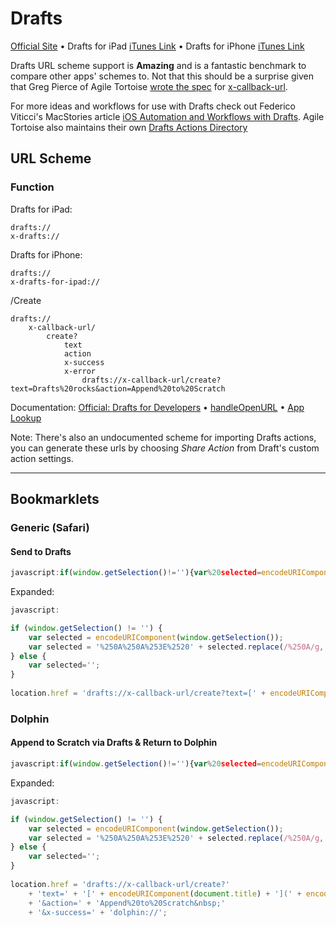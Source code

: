 # Drafts

[Official Site](http://agiletortoise.com/drafts/) • Drafts for iPad [iTunes Link](https://itunes.apple.com/us/app/drafts-for-ipad/id542797283?mt=8) • Drafts for iPhone [iTunes Link](https://itunes.apple.com/us/app/drafts-for-ipad/id542797283?mt=8)

Drafts URL scheme support is **Amazing** and is a fantastic benchmark to compare other apps' schemes to. Not that this should be a surprise given that Greg Pierce of Agile Tortoise [wrote the spec](http://x-callback-url.com/about/) for [x-callback-url](http://x-callback-url.com/).

For more ideas and workflows for use with Drafts check out Federico Viticci's MacStories article [iOS Automation and Workflows with Drafts](http://www.macstories.net/reviews/ios-automation-and-workflows-with-drafts/). Agile Tortoise also maintains their own [Drafts Actions Directory](http://actions.getdrafts.com/)

## URL Scheme

### Function

Drafts for iPad:

    drafts://
    x-drafts://

Drafts for iPhone:

    drafts://
    x-drafts-for-ipad://

/Create

    drafts://
        x-callback-url/
            create?
                text
                action
                x-success
                x-error
                    drafts://x-callback-url/create?text=Drafts%20rocks&action=Append%20to%20Scratch

Documentation: [Official: Drafts for Developers](http://agiletortoise.com/drafts-developers/) • [handleOpenURL](http://handleopenurl.com/scheme/drafts) • [App Lookup](http://applookup.com/App/502385074)

Note: There's also an undocumented scheme for importing Drafts actions, you can generate these urls by choosing *Share Action* from Draft's custom action settings.

---

## Bookmarklets

### Generic (Safari)

#### Send to Drafts

```javascript
javascript:if(window.getSelection()!=''){var%20selected=encodeURIComponent(window.getSelection());var%20selected='%250A%250A%253E%2520'+selected.replace(/%250A/g,'%250A%253E%2520');}else{var%20selected='';}location.href='drafts://x-callback-url/create?text=['+encodeURIComponent(document.title)+']('+encodeURIComponent(location.href)+')'+selected;
```

Expanded:

```javascript
javascript:

if (window.getSelection() != '') {
    var selected = encodeURIComponent(window.getSelection());
    var selected = '%250A%250A%253E%2520' + selected.replace(/%250A/g,'%250A%253E%2520');
} else {
    var selected='';
}
    
location.href = 'drafts://x-callback-url/create?text=[' + encodeURIComponent(document.title) + '](' + encodeURIComponent(location.href) + ')' + selected;
```

### Dolphin

#### Append to Scratch via Drafts & Return to Dolphin

```javascript
javascript:if(window.getSelection()!=''){var%20selected=encodeURIComponent(window.getSelection());var%20selected='%250A%250A%253E%2520'+selected.replace(/%250A/g,'%250A%253E%2520');}else{var%20selected='';}location.href='drafts://x-callback-url/create?'+'text='+'['+encodeURIComponent(document.title)+']('+encodeURIComponent(location.href)+')'+selected+'&action='+'Append%20to%20Scratch&nbsp;'+'&x-success='+'dolphin://';
```

Expanded:

```javascript
javascript:

if (window.getSelection() != '') {
    var selected = encodeURIComponent(window.getSelection());
    var selected = '%250A%250A%253E%2520' + selected.replace(/%250A/g,'%250A%253E%2520');
} else {
    var selected='';
}
    
location.href = 'drafts://x-callback-url/create?'
    + 'text=' + '[' + encodeURIComponent(document.title) + '](' + encodeURIComponent(location.href) + ')' + selected
    + '&action=' + 'Append%20to%20Scratch&nbsp;'
    + '&x-success=' + 'dolphin://';
```
